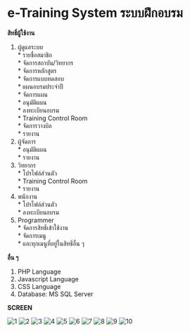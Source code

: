 # e-Training System ระบบฝึกอบรม

**สิทธิ์ผู้ใช้งาน**  
  1. ผู้ดูแลระบบ  
    * รายชื่อสมาชิก  
    * จัดการสถาบัน/วิทยากร  
    * จัดการหลักสูตร  
    * จัดการแบบทดสอบ  
    * แผนอบรมประจำปี  
    * จัดการแผน  
    * อนุมัติแผน  
    * ลงทะเบียนอบรม  
    * Training Control Room  
    * จัดการวางบิล  
    * รายงาน
  2. ผู้จัดการ  
    * อนุมัติแผน  
    * รายงาน  
  3. วิทยากร  
    * โปรไฟล์ส่วนตัว  
    * Training Control Room  
    * รายงาน  
  4. พนักงาน  
    * โปรไฟล์ส่วนตัว  
    * ลงทะเบียนอบรม  
  5. Programmer  
    * จัดการสิทธิ์เข้าใช้งาน  
    * จัดการเมนู  
    * และทุกเมนูที่อยู่ในสิทธิ์อื่น ๆ  

**อื่น ๆ**
  1. PHP Language
  1. Javascript Language
  1. CSS Language
  2. Database: MS SQL Server  

**SCREEN**

![1](https://github.com/ENOMBAN/MY_PROJECT/blob/main/e-Training%20System/image/1.jpg)
![2](https://github.com/ENOMBAN/MY_PROJECT/blob/main/e-Training%20System/image/2.jpg)
![3](https://github.com/ENOMBAN/MY_PROJECT/blob/main/e-Training%20System/image/3.jpg)
![4](https://github.com/ENOMBAN/MY_PROJECT/blob/main/e-Training%20System/image/4.jpg)
![5](https://github.com/ENOMBAN/MY_PROJECT/blob/main/e-Training%20System/image/5.jpg)
![6](https://github.com/ENOMBAN/MY_PROJECT/blob/main/e-Training%20System/image/6.jpg)
![7](https://github.com/ENOMBAN/MY_PROJECT/blob/main/e-Training%20System/image/7.jpg)
![8](https://github.com/ENOMBAN/MY_PROJECT/blob/main/e-Training%20System/image/8.jpg)
![9](https://github.com/ENOMBAN/MY_PROJECT/blob/main/e-Training%20System/image/9.jpg)
![10](https://github.com/ENOMBAN/MY_PROJECT/blob/main/e-Training%20System/image/10.jpg)

